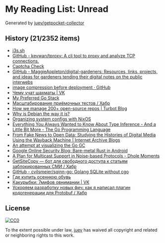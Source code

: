# My Reading List: Unread

Generated by [juev/getpocket-collector](https://github.com/juev/getpocket-collector)

## History (21/2352 items)

- [j3s.sh](https://j3s.sh/thought/shell-tip-print-json-with-printf.html)
- [GitHub - kevwan/tproxy: A cli tool to proxy and analyze TCP connections.](https://github.com/kevwan/tproxy)
- [Captcha Check](https://www.dreamwidth.org/captcha)
- [GitHub - MaggieAppleton/digital-gardeners: Resources, links, projects, and ideas for gardeners tending their digital notes on the public interwebs](https://github.com/MaggieAppleton/digital-gardeners)
- [image compression before deployment · GitHub](https://gist.github.com/twhite96/3985bf2d68eb0a6c9aedbacdb13600c2)
- [Чему учат шахматы | VK](https://m.vk.com/@theoryandpractice-preview-1752582705-1906564516)
- [My Preferred Go Stack](https://jtarchie.com/posts/2023-09-30-my-preferred-go-stack)
- [Масштабирование приёмочных тестов / Хабр](https://habr.com/ru/articles/765996/)
- [How we manage 200+ open-source repos | Turbot Blog](https://turbot.com/blog/2023/10/repo-management)
- [Why is Debian the way it is?](https://blog.liw.fi/posts/2023/debian-reasons/)
- [Organizing system configs with NixOS](https://johns.codes/blog/organizing-system-configs-with-nixos)
- [Everything You Always Wanted to Know About Type Inference - And a Little Bit More - The Go Programming Language](https://go.dev/blog/type-inference)
- [From Fake News to Open Data: Studying the Histories of Digital Media Using the Wayback Machine | Internet Archive Blogs](https://blog.archive.org/2023/10/09/from-fake-news-to-open-data-studying-the-histories-of-digital-media-using-the-wayback-machine/)
- [An attempt at visualizing the Go GC](https://www.aadhav.me/posts/visualizing-the-go-gc)
- [Google Online Security Blog: Bare-metal Rust in Android](https://security.googleblog.com/2023/10/bare-metal-rust-in-android.html)
- [A Plan for Multicast Support in Noise-based Protocols - Dhole Moments](https://soatok.blog/2023/10/10/a-plan-for-multicast-support-in-noise-based-protocols/)
- [GetSiteCopy — бот для свободного доступа к статьям заблокированных СМИ / Хабр](https://habr.com/ru/companies/privacyaccelerator/articles/766296/)
- [GitHub - cvilsmeier/sqinn-go: Golang SQLite without cgo](https://github.com/cvilsmeier/sqinn-go)
- [Где купить осеннюю обувь](https://journal.tinkoff.ru/autumn-boots/)
- [Какурыбки: 7мифов овнимании | VK](https://m.vk.com/@theoryandpractice-preview-1752582705-1167122477)
- [Ускоряем разработку новых фич: как я написал плагин кодогенерации для Protobuf / Хабр](https://habr.com/ru/companies/yandex_praktikum/articles/765568/)

## License

[![CC0](https://mirrors.creativecommons.org/presskit/buttons/88x31/svg/cc-zero.svg)](https://creativecommons.org/publicdomain/zero/1.0/)

To the extent possible under law, [juev](https://github.com/juev) has waived all copyright and related or neighboring rights to this work.
